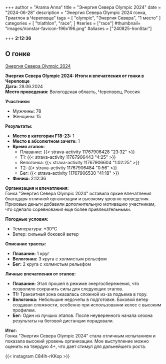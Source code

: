 +++
author = "Arama Anna"
title = "Энергия Севера Olympic 2024"
date = "2024-06-28"
description = "Энергия Севера Olympic 2024 гонка, Триатлон в Череповце"
tags = [
    "olympic",
    "Энергия Севера",
    "1 место"
]
categories = [
    "triathlon",
    "race",
]
#series = ["race"]
#thumbnail= "images/ironstar-favicon-196x196.png"
#aliases = ["240825-IronStar"]

 
+++
**2:12:36**



<!--more-->

## О гонке

[Энергия Севера Olympic 2024](https://tristats.ru/result/nobrand/energiya-severa/olympic/2024)



**Энергия Севера Olympic 2024: Итоги и впечатления от гонки в Череповце**  
**Дата:** 28.06.2024  
**Место проведения:** Вологодская область, Череповец, Россия  

**Участники:**  
- Мужчины: 78  
- Женщины: 15  

**Результаты:**  
- **Место в категории F18-23:** 1  
- **Место в абсолютном зачете:** 1  
- **Время этапов:**  
  - Плавание: {{< strava-activity 11767906428 "23:32" >}}
  - Т1: {{< strava-activity 11767906443 "4:25" >}}
  - Велогонка: {{< strava-activity 11767906604 "1:02:25" >}}
  - Т2: {{< strava-activity 11767906484 "0:56" >}}   
  - Бег: {{< strava-activity 11767906530 "41:18" >}}   
- **Финиш:** 2:12:36

**Организация и впечатления:**  
Гонка "Энергия Севера Olympic 2024" оставила яркие впечатления благодаря отличной организации и высокому уровню проведения. Призовые деньги добавили дополнительную мотивацию участникам, что сделало соревнования еще более привлекательными.  

**Погодные условия:**  
- Температура: +30°C  
- Ветер: сильный боковой ветер  

**Описание трассы:**  
- **Плавание:** 1 круг  
- **Велогонка:** 3 круга с холмистым рельефом  
- **Бег:** 2 круга с холмистым рельефом  

**Личные впечатления от этапов:**  
- **Плавание:** Этап прошел в режиме энергосбережения, что позволило сохранить силы для следующих этапов.  
- **Т1:** Транзитная зона оказалась сложной из-за подъема в гору.  
- **Велогонка:** Небольшие недочеты в подготовке. Боковой ветер создавал сложности, особенно при использовании колес с высоким профилем.  
- **Бег:** Один из лучших этапов. После неуверенного начала сезона результаты на беговой дистанции порадовали.  

**Итог:**  
Гонка "Энергия Севера Olympic 2024" стала отличным испытанием и показала высокий уровень организации. Мое выступление можно оценить на твердую 4+, что дает стимул для дальнейшего роста.  

{{< instagram C84lh-rKKop >}}
